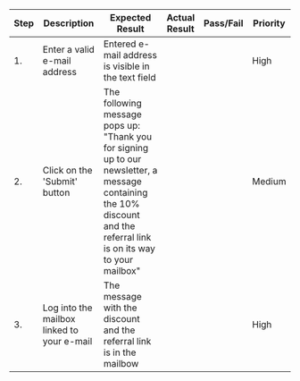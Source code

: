 | Step         | Description            | Expected Result | Actual Result | Pass/Fail | Priority |
|--------------|------------------------|-----------------|---------------|-----------|----------|
| 1.           | Enter a valid e-mail address | Entered e-mail address is visible in the text field |     |     | High |
| 2.           | Click on the 'Submit' button | The following message pops up: "Thank you for signing up to our newsletter, a message containing the 10% discount and the referral link is on its way to your mailbox" |     |     | Medium |
| 3.           | Log into the mailbox linked to your e-mail | The message with the discount and the referral link is in the mailbow |     |     | High |
